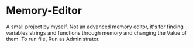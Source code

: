 # Memory-Editor
A small project by myself. Not an advanced memory editor, it's for finding variables strings and functions through memory and changing the Value of them.
To run file, Run as Administrator.
